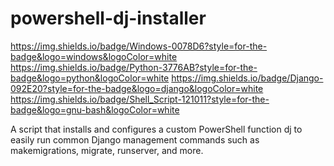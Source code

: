 # powershell-dj-installer
https://img.shields.io/badge/Windows-0078D6?style=for-the-badge&logo=windows&logoColor=white
https://img.shields.io/badge/Python-3776AB?style=for-the-badge&logo=python&logoColor=white
https://img.shields.io/badge/Django-092E20?style=for-the-badge&logo=django&logoColor=white
https://img.shields.io/badge/Shell_Script-121011?style=for-the-badge&logo=gnu-bash&logoColor=white

A script that installs and configures a custom PowerShell function dj to easily run common Django management commands such as makemigrations, migrate, runserver, and more.
